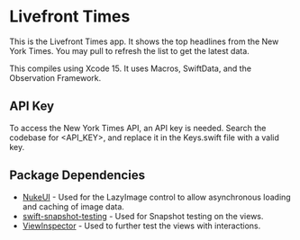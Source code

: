 # Livefront Times

This is the Livefront Times app. It shows the top headlines from the New York Times. You may pull to refresh the list to get the latest data.

This compiles using Xcode 15. It uses Macros, SwiftData, and the Observation Framework.

## API Key
To access the New York Times API, an API key is needed. Search the codebase for <API_KEY>, and replace it in the Keys.swift file with a valid key.

## Package Dependencies
* [NukeUI](https://github.com/kean/Nuke) - Used for the LazyImage control to allow asynchronous loading and caching of image data.
* [swift-snapshot-testing](https://github.com/pointfreeco/swift-snapshot-testing) - Used for Snapshot testing on the views.
* [ViewInspector](https://github.com/nalexn/ViewInspector) - Used to further test the views with interactions.
